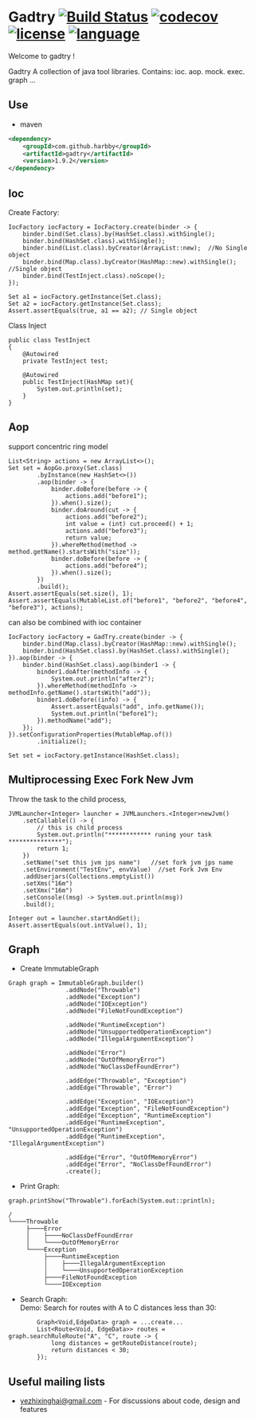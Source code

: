 # Gadtry [![Build Status](https://api.travis-ci.com/harbby/gadtry.svg?branch=master)](https://travis-ci.com/harbby/gadtry) [![codecov](https://codecov.io/gh/harbby/gadtry/branch/master/graph/badge.svg)](https://codecov.io/gh/harbby/gadtry) [![license](https://img.shields.io/badge/license-apache_v2-groon.svg)]() [![language](https://img.shields.io/badge/language-java_8_11_17-green.svg)]()


Welcome to gadtry !

Gadtry A collection of java tool libraries.
Contains: ioc. aop. mock. exec. graph ...

## Use
* maven
```xml
<dependency>
    <groupId>com.github.harbby</groupId>
    <artifactId>gadtry</artifactId>
    <version>1.9.2</version>
</dependency>
```

## Ioc
Create Factory:
```
IocFactory iocFactory = IocFactory.create(binder -> {
    binder.bind(Set.class).by(HashSet.class).withSingle();
    binder.bind(HashSet.class).withSingle();
    binder.bind(List.class).byCreator(ArrayList::new);  //No Single object
    binder.bind(Map.class).byCreator(HashMap::new).withSingle();  //Single object
    binder.bind(TestInject.class).noScope();
});

Set a1 = iocFactory.getInstance(Set.class);
Set a2 = iocFactory.getInstance(Set.class);
Assert.assertEquals(true, a1 == a2); // Single object
```
Class Inject
```
public class TestInject
{
    @Autowired
    private TestInject test;

    @Autowired
    public TestInject(HashMap set){
        System.out.println(set);
    }
}
```

## Aop
support concentric ring model
```
List<String> actions = new ArrayList<>();
Set set = AopGo.proxy(Set.class)
        .byInstance(new HashSet<>())
        .aop(binder -> {
            binder.doBefore(before -> {
                actions.add("before1");
            }).when().size();
            binder.doAround(cut -> {
                actions.add("before2");
                int value = (int) cut.proceed() + 1;
                actions.add("before3");
                return value;
            }).whereMethod(method -> method.getName().startsWith("size"));
            binder.doBefore(before -> {
                actions.add("before4");
            }).when().size();
        })
        .build();
Assert.assertEquals(set.size(), 1);
Assert.assertEquals(MutableList.of("before1", "before2", "before4", "before3"), actions);
```
can also be combined with ioc container
```
IocFactory iocFactory = GadTry.create(binder -> {
    binder.bind(Map.class).byCreator(HashMap::new).withSingle();
    binder.bind(HashSet.class).by(HashSet.class).withSingle();
}).aop(binder -> {
    binder.bind(HashSet.class).aop(binder1 -> {
        binder1.doAfter(methodInfo -> {
            System.out.println("after2");
        }).whereMethod(methodInfo -> methodInfo.getName().startsWith("add"));
        binder1.doBefore((info) -> {
            Assert.assertEquals("add", info.getName());
            System.out.println("before1");
        }).methodName("add");
    });
}).setConfigurationProperties(MutableMap.of())
        .initialize();

Set set = iocFactory.getInstance(HashSet.class);
```

## Multiprocessing Exec Fork New Jvm
Throw the task to the child process,
```
JVMLauncher<Integer> launcher = JVMLaunchers.<Integer>newJvm()
    .setCallable(() -> {
        // this is child process
        System.out.println("************ runing your task ***************");
        return 1;
    })
    .setName("set this jvm jps name")   //set fork jvm jps name
    .setEnvironment("TestEnv", envValue)  //set Fork Jvm Env
    .addUserjars(Collections.emptyList())
    .setXms("16m")
    .setXmx("16m")
    .setConsole((msg) -> System.out.println(msg))
    .build();

Integer out = launcher.startAndGet();
Assert.assertEquals(out.intValue(), 1);
```

## Graph
* Create ImmutableGraph
```
Graph graph = ImmutableGraph.builder()
                .addNode("Throwable")
                .addNode("Exception")
                .addNode("IOException")
                .addNode("FileNotFoundException")

                .addNode("RuntimeException")
                .addNode("UnsupportedOperationException")
                .addNode("IllegalArgumentException")

                .addNode("Error")
                .addNode("OutOfMemoryError")
                .addNode("NoClassDefFoundError")

                .addEdge("Throwable", "Exception")
                .addEdge("Throwable", "Error")

                .addEdge("Exception", "IOException")
                .addEdge("Exception", "FileNotFoundException")
                .addEdge("Exception", "RuntimeException")
                .addEdge("RuntimeException", "UnsupportedOperationException")
                .addEdge("RuntimeException", "IllegalArgumentException")

                .addEdge("Error", "OutOfMemoryError")
                .addEdge("Error", "NoClassDefFoundError")
                .create();
```
* Print Graph:
```
graph.printShow("Throwable").forEach(System.out::println);

/
└────Throwable
     ├────Error
     │    ├────NoClassDefFoundError
     │    └────OutOfMemoryError
     └────Exception
          ├────RuntimeException
          │    ├────IllegalArgumentException
          │    └────UnsupportedOperationException
          ├────FileNotFoundException
          └────IOException
```
*  Search Graph:        
   Demo: Search for routes with A to C distances less than 30:
```
        Graph<Void,EdgeData> graph = ...create...
        List<Route<Void, EdgeData>> routes = graph.searchRuleRoute("A", "C", route -> {
            long distances = getRouteDistance(route);
            return distances < 30;
        });
```


## Useful mailing lists
* yezhixinghai@gmail.com - For discussions about code, design and features

